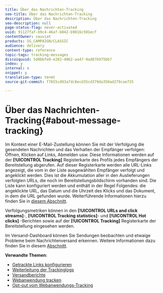 ```yaml
---
title: Über das Nachrichten-Tracking
seo-title: Über das Nachrichten-Tracking
description: Über das Nachrichten-Tracking
seo-description: null
page-status-flag: never-activated
uuid: 91127faf-b9c4-46af-b842-b9816c501ecf
contentOwner: sauviat
products: SG_CAMPAIGN/CLASSIC
audience: delivery
content-type: reference
topic-tags: tracking-messages
discoiquuid: 5d8bbfe0-e202-4062-aa47-9ad87b975bb7
index: y
internal: n
snippet: y
translation-type: tm+mt
source-git-commit: f7655cd93a7dc8ecd35cd379da350ad279cae725

---
```



# Über das Nachrichten-Tracking{#about-message-tracking}

Im Kontext einer E-Mail-Zustellung können Sie mit der Verfolgung die gesendeten Nachrichten und das Verhalten der Empfänger verfolgen: Öffnen, Klicken auf Links, Abmelden usw. Diese Informationen werden auf der **[!UICONTROL Tracking]** Registerkarte des Profils jedes Empfängers der Bereitstellung abgerufen. Auf dieser Registerkarte werden alle URL-Links angezeigt, die vom in der Liste ausgewählten Empfänger verfolgt und angeklickt werden. Dies ist die Akkumulation aller in den Auslieferungen verfolgten URLs, die noch im Bereitstellungsbildschirm vorhanden sind. Die Liste kann konfiguriert werden und enthält in der Regel Folgendes: die angeklickte URL, das Datum und die Uhrzeit des Klicks und das Dokument, in dem die URL gefunden wurde. Weiterführende Informationen hierzu finden Sie in [diesem Abschnitt](../../platform/using/editing-a-profile.md#tracking-tab).

Verfolgungsmetriken können in den **[!UICONTROL URLs and click streams]**-, **[!UICONTROL Tracking statistics]**- und **[!UICONTROL Hot clicks]** -Berichten sowie auf der **[!UICONTROL Tracking]** Registerkarte der Bereitstellung eingesehen werden.

Im Versand-Dashboard können Sie Sendungen beobachten und etwaige Probleme beim Nachrichtenversand erkennen. Weitere Informationen dazu finden Sie in diesem [Abschnitt](../../delivery/using/monitoring-a-delivery.md).

**Verwandte Themen**:

* [Getrackte Links konfigurieren](../../delivery/using/how-to-configure-tracked-links.md)
* [Weiterleitung der Trackinglogs](../../production/using/tracking-logs-issues.md)
* [Versandberichte](../../reporting/using/delivery-reports.md)
* [Webanwendung tracken](../../web/using/tracking-a-web-application.md)
* [Opt-out vom Webanwendungs-Tracking](../../web/using/web-application-tracking-opt-out.md)
